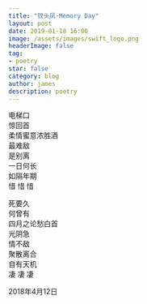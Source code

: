 ```yaml
---
title: "钗头凤·Memory Day"
layout: post
date: 2019-01-18 16:00
image: /assets/images/swift_logo.png
headerImage: false
tag:
- poetry
star: false
category: blog
author: james
description: poetry
---
```


电梯口  
惊回首  
柔情蜜意浓胜酒  
最难敌  
是别离  
一日何长  
如隔年期  
惜  惜  惜  
  
  死要久  
  何曾有  
  四月之论愁白首  
  光阴急  
  情不敌  
  聚散离合  
  自有天机  
  凄  凄  凄  
    
2018年4月12日
